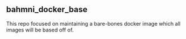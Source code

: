 ## bahmni_docker_base

This repo focused on maintaining a bare-bones docker image which all images will be based off of.

